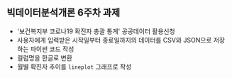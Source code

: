 ## 빅데이터분석개론 6주차 과제

- '보건복지부 코로나19 확진자 총괄 통계' 공공데이터 활용신청
- 사용자에게 입력받은 시작일부터 종료일까지의 데이터를 CSV와 JSON으로 저장하는 파이썬 코드 작성
- 컬럼명을 한글로 변환
- 월별 확진자 추이를 `lineplot` 그래프로 작성